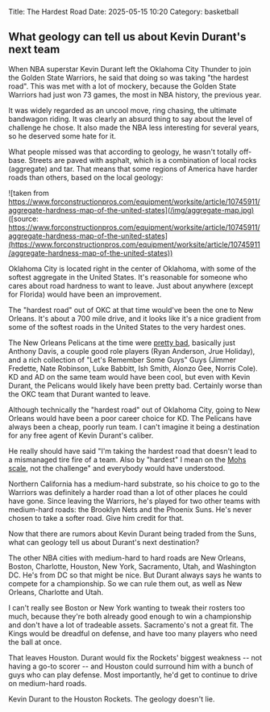 Title: The Hardest Road
Date: 2025-05-15 10:20
Category: basketball

## What geology can tell us about Kevin Durant's next team
When NBA superstar Kevin Durant left the Oklahoma City Thunder to join the Golden State Warriors, he said that doing so was taking "the hardest road". This was met with a lot of mockery, because the Golden State Warriors had just won 73 games, the most in NBA history, the previous year.

It was widely regarded as an uncool move, ring chasing, the ultimate bandwagon riding. It was clearly an absurd thing to say about the level of challenge he chose. It also made the NBA less interesting for several years, so he deserved some hate for it.

What people missed was that according to geology, he wasn't totally off-base. Streets are paved with asphalt, which is a combination of local rocks (aggregate) and tar. That means that some regions of America have harder roads than others, based on the local geology:

![taken from https://www.forconstructionpros.com/equipment/worksite/article/10745911/aggregate-hardness-map-of-the-united-states](/img/aggregate-map.jpg)
([source: https://www.forconstructionpros.com/equipment/worksite/article/10745911/aggregate-hardness-map-of-the-united-states](https://www.forconstructionpros.com/equipment/worksite/article/10745911/aggregate-hardness-map-of-the-united-states))


Oklahoma City is located right in the center of Oklahoma, with some of the softest aggregate in the United States. It's reasonable for someone who cares about road hardness to want to leave. Just about anywhere (except for Florida) would have been an improvement.

The "hardest road" out of OKC at that time would've been the one to New Orleans. It's about a 700 mile drive, and it looks like it's a nice gradient from some of the softest roads in the United States to the very hardest ones. 

The New Orleans Pelicans at the time were [pretty bad](https://www.basketball-reference.com/teams/NOP/2016.html), basically just Anthony Davis, a couple good role players (Ryan Anderson, Jrue Holiday), and a rich collection of "Let's Remember Some Guys" Guys (Jimmer Fredette, Nate Robinson, Luke Babbitt, Ish Smith, Alonzo Gee, Norris Cole). KD and AD on the same team would have been cool, but even with Kevin Durant, the Pelicans would likely have been pretty bad. Certainly worse than the OKC team that Durant wanted to leave.

Although technically the "hardest road" out of Oklahoma City, going to New Orleans would have been a poor career choice for KD. The Pelicans have always been a cheap, poorly run team. I can't imagine it being a destination for any free agent of Kevin Durant's caliber. 

He really should have said "I'm taking the hardest road that doesn't lead to a mismanaged tire fire of a team. Also by "hardest" I mean on the [Mohs scale](https://en.wikipedia.org/wiki/Mohs_scale), not the challenge" and everybody would have understood.

Northern California has a medium-hard substrate, so his choice to go to the Warriors was definitely a harder road than a lot of other places he could have gone. Since leaving the Warriors, he's played for two other teams with medium-hard roads: the Brooklyn Nets and the Phoenix Suns. He's never chosen to take a softer road. Give him credit for that. 

Now that there are rumors about Kevin Durant being traded from the Suns, what can geology tell us about Durant's next destination?

The other NBA cities with medium-hard to hard roads are New Orleans, Boston, Charlotte, Houston, New York, Sacramento, Utah, and Washington DC. He's from DC so that might be nice. But Durant always says he wants to compete for a championship. So we can rule them out, as well as New Orleans, Charlotte and Utah. 

I can't really see Boston or New York wanting to tweak their rosters too much, because they're both already good enough to win a championship and don't have a lot of tradeable assets. Sacramento's not a great fit. The Kings would be dreadful on defense, and have too many players who need the ball at once.

That leaves Houston. Durant would fix the Rockets' biggest weakness -- not having a go-to scorer -- and Houston could surround him with a bunch of guys who can play defense. Most importantly, he'd get to continue to drive on medium-hard roads. 

Kevin Durant to the Houston Rockets. The geology doesn't lie.